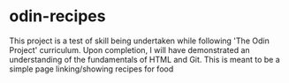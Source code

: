# odin-recipes
This project is a test of skill being undertaken while following 'The Odin Project' curriculum.
Upon completion, I will have demonstrated an understanding of the fundamentals of HTML and Git.
This is meant to be a simple page linking/showing recipes for food